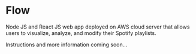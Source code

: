 # Flow
Node JS and React JS web app deployed on AWS cloud server that allows users to visualize, analyze, and modify their Spotify playlists.

Instructions and more information coming soon...
